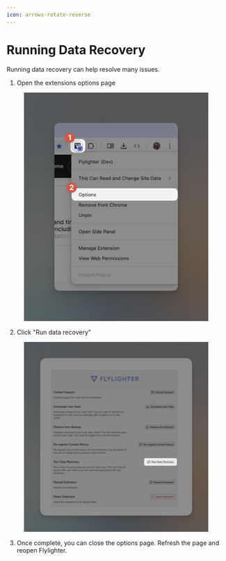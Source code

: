 ```yaml
---
icon: arrows-rotate-reverse
---
```


# Running Data Recovery

Running data recovery can help resolve many issues.

1. Open the extensions options page

<figure><img src="../.gitbook/assets/image (3).png" alt=""><figcaption></figcaption></figure>

2. Click "Run data recovery"

<figure><img src="../.gitbook/assets/image (5).png" alt=""><figcaption></figcaption></figure>

3. Once complete, you can close the options page. Refresh the page and reopen Flylighter.
